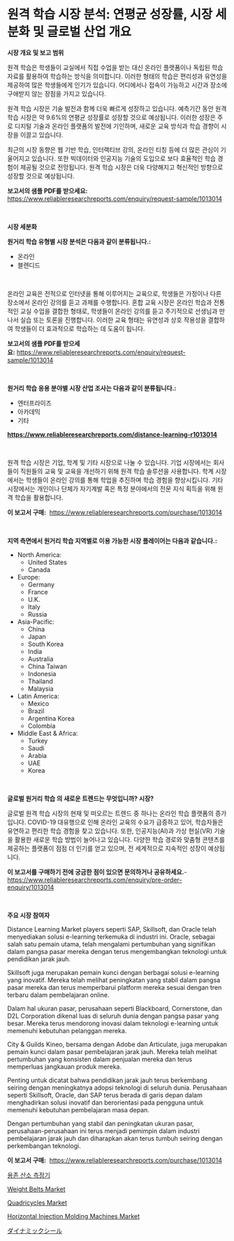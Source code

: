 <p><h1>원격 학습 시장 분석: 연평균 성장률, 시장 세분화 및 글로벌 산업 개요</h1></p><p><strong>시장 개요 및 보고 범위</strong></p>
<p><p>원격 학습은 학생들이 교실에서 직접 수업을 받는 대신 온라인 플랫폼이나 독립된 학습 자료를 활용하여 학습하는 방식을 의미합니다. 이러한 형태의 학습은 편리성과 유연성을 제공하여 많은 학생들에게 인기가 있습니다. 어디에서나 접속이 가능하고 시간과 장소에 구애받지 않는 장점을 가지고 있습니다.</p><p>원격 학습 시장은 기술 발전과 함께 더욱 빠르게 성장하고 있습니다. 예측기간 동안 원격 학습 시장은 약 9.6%의 연평균 성장률로 성장할 것으로 예상됩니다. 이러한 성장은 주로 디지털 기술과 온라인 플랫폼의 발전에 기인하며, 새로운 교육 방식과 학습 경향이 시장을 이끌고 있습니다.</p><p>최근의 시장 동향은 웹 기반 학습, 인터랙티브 강의, 온라인 티칭 등에 더 많은 관심이 기울어지고 있습니다. 또한 빅데이터와 인공지능 기술의 도입으로 보다 효율적인 학습 경험이 제공될 것으로 전망됩니다. 원격 학습 시장은 더욱 다양해지고 혁신적인 방향으로 성장할 것으로 예상됩니다.</p></p>
<p><strong>보고서의 샘플 PDF를 받으세요:</strong> <a href="https://www.reliableresearchreports.com/enquiry/request-sample/1013014">https://www.reliableresearchreports.com/enquiry/request-sample/1013014</a></p>
<p>&nbsp;</p>
<p><strong>시장 세분화</strong></p>
<p><strong>원거리 학습 유형별 시장 분석은 다음과 같이 분류됩니다.:</strong></p>
<p><ul><li>온라인</li><li>블렌디드</li></ul></p>
<p>&nbsp;</p>
<p><p>온라인 교육은 전적으로 인터넷을 통해 이루어지는 교육으로, 학생들은 가정이나 다른 장소에서 온라인 강의를 듣고 과제를 수행합니다. 혼합 교육 시장은 온라인 학습과 전통적인 교실 수업을 결합한 형태로, 학생들이 온라인 강의를 듣고 주기적으로 선생님과 만나서 실습 또는 토론을 진행합니다. 이러한 교육 형태는 유연성과 상호 작용성을 결합하여 학생들이 더 효과적으로 학습하는 데 도움이 됩니다.</p></p>
<p><strong>보고서의 샘플 PDF를 받으세요:</strong>&nbsp;<a href="https://www.reliableresearchreports.com/enquiry/request-sample/1013014">https://www.reliableresearchreports.com/enquiry/request-sample/1013014</a></p>
<p>&nbsp;</p>
<p><strong> 원거리 학습 응용 분야별 시장 산업 조사는 다음과 같이 분류됩니다.:</strong></p>
<p><ul><li>엔터프라이즈</li><li>아카데믹</li><li>기타</li></ul></p>
<p><strong><a href="https://www.reliableresearchreports.com/distance-learning-r1013014">https://www.reliableresearchreports.com/distance-learning-r1013014</a></strong></p>
<p>&nbsp;</p>
<p><p>원격 학습 시장은 기업, 학계 및 기타 시장으로 나눌 수 있습니다. 기업 시장에서는 회사들이 직원들의 교육 및 교육을 개선하기 위해 원격 학습 솔루션을 사용합니다. 학계 시장에서는 학생들이 온라인 강의를 통해 학업을 추진하며 학습 경험을 향상시킵니다. 기타 시장에서는 개인이나 단체가 자기계발 혹은 특정 분야에서의 전문 지식 획득을 위해 원격 학습을 활용합니다.</p></p>
<p><strong>이 보고서 구매:</strong>&nbsp; <a href="https://www.reliableresearchreports.com/purchase/1013014">https://www.reliableresearchreports.com/purchase/1013014</a></p>
<p>&nbsp;</p>
<p><strong>지역 측면에서 원거리 학습 지역별로 이용 가능한 시장 플레이어는 다음과 같습니다.:</strong></p>
<p><ul>
    <li>
        North America:
        <ul>
            <li>United States</li>
            <li>Canada</li>
        </ul>
    </li>
    <li>
        Europe:
        <ul>
            <li>Germany</li>
            <li>France</li>
            <li>U.K.</li>
            <li>Italy</li>
            <li>Russia</li>
        </ul>
    </li>
    <li>
        Asia-Pacific:
        <ul>
            <li>China</li>
            <li>Japan</li>
            <li>South Korea</li>
            <li>India</li>
            <li>Australia</li>
            <li>China Taiwan</li>
            <li>Indonesia</li>
            <li>Thailand</li>
            <li>Malaysia</li>
        </ul>
    </li>
    <li>
        Latin America:
        <ul>
            <li>Mexico</li>
            <li>Brazil</li>
            <li>Argentina Korea</li>
            <li>Colombia</li>
        </ul>
    </li>
    <li>
        Middle East & Africa:
        <ul>
            <li>Turkey</li>
            <li>Saudi</li>
            <li>Arabia</li>
            <li>UAE</li>
            <li>Korea</li>
        </ul>
    </li>
    </ul></p>
<p>&nbsp;</p>
<p><strong>글로벌 원거리 학습 의 새로운 트렌드는 무엇입니까? 시장?</strong></p>
<p><p>글로벌 원격 학습 시장의 현재 및 떠오르는 트렌드 중 하나는 온라인 학습 플랫폼의 증가입니다. COVID-19 대유행으로 인해 온라인 교육의 수요가 급증하고 있어, 학습자들은 유연하고 편리한 학습 경험을 찾고 있습니다. 또한, 인공지능(AI)과 가상 현실(VR) 기술을 활용한 새로운 학습 방법이 늘어나고 있습니다. 다양한 학습 경로와 맞춤형 콘텐츠를 제공하는 플랫폼이 점점 더 인기를 얻고 있으며, 전 세계적으로 지속적인 성장이 예상됩니다.</p></p>
<p><strong>이 보고서를 구매하기 전에 궁금한 점이 있으면 문의하거나 공유하세요.</strong>- <a href="https://www.reliableresearchreports.com/enquiry/pre-order-enquiry/1013014">https://www.reliableresearchreports.com/enquiry/pre-order-enquiry/1013014</a></p>
<p>&nbsp;</p>
<p><strong>주요 시장 참여자</strong></p>
<p><p>Distance Learning Market players seperti SAP, Skillsoft, dan Oracle telah menyediakan solusi e-learning terkemuka di industri ini. Oracle, sebagai salah satu pemain utama, telah mengalami pertumbuhan yang signifikan dalam pangsa pasar mereka dengan terus mengembangkan teknologi untuk pendidikan jarak jauh.</p><p>Skillsoft juga merupakan pemain kunci dengan berbagai solusi e-learning yang inovatif. Mereka telah melihat peningkatan yang stabil dalam pangsa pasar mereka dan terus memperbarui platform mereka sesuai dengan tren terbaru dalam pembelajaran online.</p><p>Dalam hal ukuran pasar, perusahaan seperti Blackboard, Cornerstone, dan D2L Corporation dikenal luas di seluruh dunia dengan pangsa pasar yang besar. Mereka terus mendorong inovasi dalam teknologi e-learning untuk memenuhi kebutuhan pelanggan mereka.</p><p>City & Guilds Kineo, bersama dengan Adobe dan Articulate, juga merupakan pemain kunci dalam pasar pembelajaran jarak jauh. Mereka telah melihat pertumbuhan yang konsisten dalam penjualan mereka dan terus memperluas jangkauan produk mereka.</p><p>Penting untuk dicatat bahwa pendidikan jarak jauh terus berkembang seiring dengan meningkatnya adopsi teknologi di seluruh dunia. Perusahaan seperti Skillsoft, Oracle, dan SAP terus berada di garis depan dalam menghadirkan solusi inovatif dan berorientasi pada pengguna untuk memenuhi kebutuhan pembelajaran masa depan.</p><p>Dengan pertumbuhan yang stabil dan peningkatan ukuran pasar, perusahaan-perusahaan ini terus menjadi pemimpin dalam industri pembelajaran jarak jauh dan diharapkan akan terus tumbuh seiring dengan perkembangan teknologi.</p></p>
<p><strong>이 보고서 구매:</strong>&nbsp;&nbsp;<a href="https://www.reliableresearchreports.com/purchase/1013014">https://www.reliableresearchreports.com/purchase/1013014</a></p>
<p><p><a href="https://github.com/TobyKub4685/Market-Research-Report-List-1/blob/main/885072427164.md">용존 산소 측정기</a></p><p><a href="https://github.com/FassouRP/Market-Research-Report-List-4/blob/main/weight-belts-market.md">Weight Belts Market</a></p><p><a href="https://view.publitas.com/reportprime-1/decoding-quadricycles-market-metrics-market-share-trends-and-growth-patterns/">Quadricycles Market</a></p><p><a href="https://view.publitas.com/reportprime-1/horizontal-injection-molding-machines-market-comprehensive-assessment-by-type-application-and-geography/">Horizontal Injection Molding Machines Market</a></p><p><a href="https://github.com/moulafa/Market-Research-Report-List-1/blob/main/181984429680.md">ダイナミックシール</a></p></p>